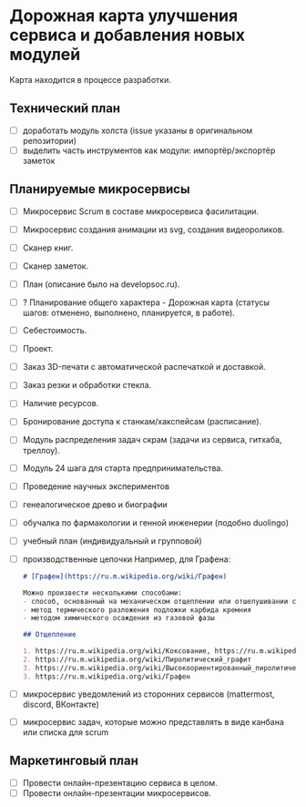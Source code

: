 # Дорожная карта улучшения сервиса и добавления новых модулей

Карта находится в процессе разработки.

## Технический план

- [ ] доработать модуль холста (issue указаны в оригинальном репозитории)
- [ ] выделить часть инструментов как модули: импортёр/экспортёр заметок

## Планируемые микросервисы

- [ ] Микросервис Scrum в составе микросервиса фасилитации.
- [ ] Микросервис создания анимации из svg, создания видеороликов.
- [ ] Сканер книг.
- [ ] Сканер заметок.
- [ ] План (описание было на developsoc.ru).
- [ ] ? Планирование общего характера - Дорожная карта (статусы шагов: отменено, выполнено, планируется, в работе).
- [ ] Себестоимость.
- [ ] Проект.
- [ ] Заказ 3D-печати с автоматической распечаткой и доставкой.
- [ ] Заказ резки и обработки стекла.
- [ ] Наличие ресурсов.
- [ ] Бронирование доступа к станкам/хакспейсам (расписание).
- [ ] Модуль распределения задач  скрам (задачи из сервиса, гитхаба, треллоу).
- [ ] Модуль 24 шага для старта предпринимательства.
- [ ] Проведение научных экспериментов
- [ ] генеалогическое древо и биографии
- [ ] обучалка по фармакологии и генной инженерии (подобно duolingo)
- [ ] учебный план (индивидуальный и групповой)
- [ ] производственные цепочки
  Например, для Графена:
  ```markdown
  # [Графен](https://ru.m.wikipedia.org/wiki/Графен)

  Можно произвести несколькими способами:
  - способ, основанный на механическом отщеплении или отшелушивании слоёв графита
  - метод термического разложения подложки карбида кремния
  - методом химического осаждения из газовой фазы

  ## Отщепление

  1. https://ru.m.wikipedia.org/wiki/Коксование, https://ru.m.wikipedia.org/wiki/Кокс + https://ru.m.wikipedia.org/wiki/Пек
  2. https://ru.m.wikipedia.org/wiki/Пиролитический_графит
  3. https://ru.m.wikipedia.org/wiki/Высокоориентированный_пиролитический_графит
  3. https://ru.m.wikipedia.org/wiki/Графен
  ```
- [ ] микросервис уведомлений из сторонних сервисов (mattermost, discord, ВКонтакте)
- [ ] микросервис задач, которые можно представлять в виде канбана или списка для scrum


## Маркетинговый план

- [ ] Провести онлайн-презентацию сервиса в целом.
- [ ] Провести онлайн-презентации микросервисов.
